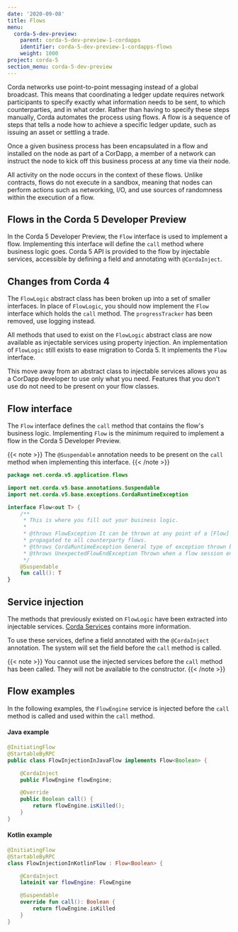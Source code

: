 ```yaml
---
date: '2020-09-08'
title: Flows
menu:
  corda-5-dev-preview:
    parent: corda-5-dev-preview-1-cordapps
    identifier: corda-5-dev-preview-1-cordapps-flows
    weight: 1000
project: corda-5
section_menu: corda-5-dev-preview
---
```


Corda networks use point-to-point messaging instead of a global broadcast. This means that coordinating a ledger update requires network participants to specify exactly what information needs to be sent, to which counterparties, and in what order. Rather than having to specify these steps manually, Corda automates the process using flows. A flow is a sequence of steps that tells a node how to achieve a specific ledger update, such as issuing an asset or settling a trade.

Once a given business process has been encapsulated in a flow and installed on the node as part of a CorDapp, a member of a network can instruct the node to kick off this business process at any time via their node.

All activity on the node occurs in the context of these flows. Unlike contracts, flows do not execute in a sandbox, meaning that nodes can perform actions such as networking, I/O, and use sources of randomness within the execution of a flow.

## Flows in the Corda 5 Developer Preview

In the Corda 5 Developer Preview, the `Flow` interface is used to implement a flow. Implementing this interface will define the `call` method where business logic goes. Corda 5 API is provided to the flow by injectable services, accessible by defining a field and annotating with `@CordaInject`.

## Changes from Corda 4

The `FlowLogic` abstract class has been broken up into a set of smaller interfaces. In place of `FlowLogic`, you should now implement the `Flow` interface which holds the `call` method. The `progressTracker` has been removed, use logging instead.

All methods that used to exist on the `FlowLogic` abstract class are now available as injectable services using property injection. An implementation of `FlowLogic` still exists to ease migration to Corda 5. It implements the `Flow` interface.

This move away from an abstract class to injectable services allows you as a CorDapp developer to use only what you need. Features that you don't use do not need to be present on your flow classes.

## Flow interface

The `Flow` interface defines the `call` method that contains the flow's business logic. Implementing `Flow` is the minimum required to
implement a flow in the Corda 5 Developer Preview.

{{< note >}}
The `@Suspendable` annotation needs to be present on the `call` method when implementing this interface.
{{< /note >}}

```kotlin
package net.corda.v5.application.flows

import net.corda.v5.base.annotations.Suspendable
import net.corda.v5.base.exceptions.CordaRuntimeException

interface Flow<out T> {
    /**
     * This is where you fill out your business logic.
     *
     * @throws FlowException It can be thrown at any point of a [Flow] logic to bring it to a permanent end. The exception will be
     * propagated to all counterparty flows.
     * @throws CordaRuntimeException General type of exception thrown by most Corda APIs.
     * @throws UnexpectedFlowEndException Thrown when a flow session ends unexpectedly.
     */
    @Suspendable
    fun call(): T
}
```

## Service injection

The methods that previously existed on `FlowLogic` have been extracted
into injectable services. [Corda Services](../corda-services/overview.md) contains more information.

To use these services, define a field annotated with the
`@CordaInject` annotation. The system will set the field before the
`call` method is called.

{{< note >}}
You cannot use the injected services before the `call` method has
been called.  They will not be available to the constructor.
{{< /note >}}

## Flow examples

In the following examples, the `FlowEngine` service is injected before
the `call` method is called and used within the `call` method.

#### Java example

```java
@InitiatingFlow
@StartableByRPC
public class FlowInjectionInJavaFlow implements Flow<Boolean> {

    @CordaInject
    public FlowEngine flowEngine;

    @Override
    public Boolean call() {
        return flowEngine.isKilled();
    }
}
```

#### Kotlin example

```kotlin
@InitiatingFlow
@StartableByRPC
class FlowInjectionInKotlinFlow : Flow<Boolean> {

    @CordaInject
    lateinit var flowEngine: FlowEngine

    @Suspendable
    override fun call(): Boolean {
        return flowEngine.isKilled
    }
}
```
